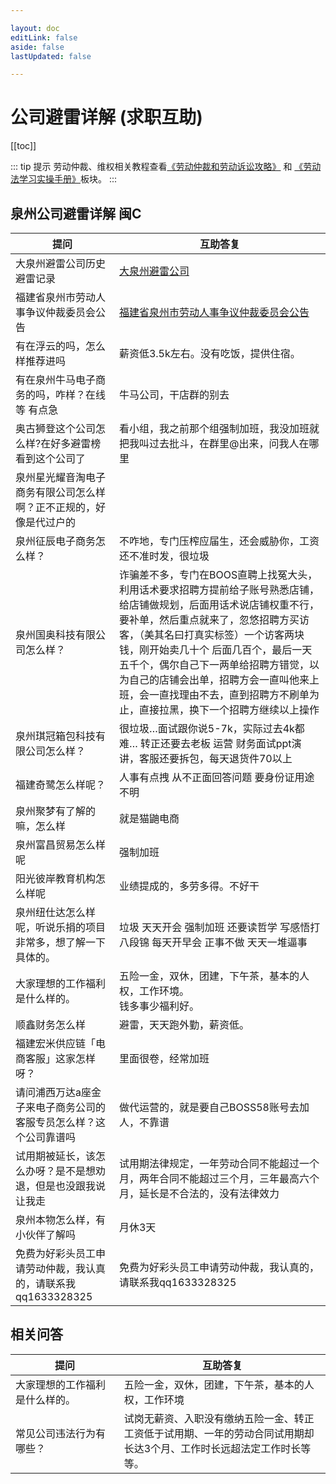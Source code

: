 ```yaml
---

layout: doc
editLink: false
aside: false
lastUpdated: false

---
```


# 公司避雷详解 (求职互助)

[[toc]]

::: tip 提示
劳动仲裁、维权相关教程查看[《劳动仲裁和劳动诉讼攻略》](/996law/README) 和 [《劳动法学习实操手册》](/manual/manual3)板块。
:::

## 泉州公司避雷详解 <Badge type="tip">闽C</Badge>

|提问 <img width=400/> |互助答复 <img width=500/> |
|---|---|
|大泉州避雷公司历史避雷记录|[大泉州避雷公司](https://docs.qq.com/sheet/DY0FjY21YeEFReXpz?tab=BB08J2)|
|福建省泉州市劳动人事争议仲裁委员会公告|[福建省泉州市劳动人事争议仲裁委员会公告](http://rsj.quanzhou.gov.cn/searchs/index.htm?keyWord=%E7%A6%8F%E5%BB%BA%E7%9C%81%E6%B3%89%E5%B7%9E%E5%B8%82%E5%8A%B3%E5%8A%A8%E4%BA%BA%E4%BA%8B%E4%BA%89%E8%AE%AE%E4%BB%B2%E8%A3%81%E5%A7%94%E5%91%98%E4%BC%9A%E5%85%AC%E5%91%8A)|
|有在浮云的吗，怎么样推荐进吗|薪资低3.5k左右。没有吃饭，提供住宿。|
|有在泉州牛马电子商务的吗，咋样？在线等 有点急|牛马公司，干店群的别去|
|奥古狮登这个公司怎么样?在好多避雷榜看到这个公司了|看小组，我之前那个组强制加班，我没加班就把我叫过去批斗，在群里@出来，问我人在哪里|
|泉州星光耀音淘电子商务有限公司怎么样啊？正不正规的，好像是代过户的||
|泉州征辰电子商务怎么样？|不咋地，专门压榨应届生，还会威胁你，工资还不准时发，很垃圾|
|泉州国奥科技有限公司怎么样？|诈骗差不多，专门在BOOS直聘上找冤大头，利用话术要求招聘方提前给子账号熟悉店铺，给店铺做规划，后面用话术说店铺权重不行，要补单，然后重点就来了，忽悠招聘方买访客，（美其名曰打真实标签）一个访客两块钱，刚开始卖几十个 后面几百个，最后一天五千个，偶尔自己下一两单给招聘方错觉，以为自己的店铺会出单，招聘方会一直叫他来上班，会一直找理由不去，直到招聘方不刷单为止，直接拉黑，换下一个招聘方继续以上操作|
|泉州琪冠箱包科技有限公司怎么样？|很垃圾…面试跟你说5-7k，实际过去4k都难… 转正还要去老板 运营 财务面试ppt演讲，客服还要拆包，每天退货件70以上|
|福建奇鹭怎么样呢？|人事有点拽 从不正面回答问题 要身份证用途不明|
|泉州聚梦有了解的嘛，怎么样|就是猫鼬电商|
|泉州富昌贸易怎么样呢|强制加班|
|阳光彼岸教育机构怎么样呢|业绩提成的，多劳多得。不好干|
|泉州纽仕达怎么样呢，听说乐捐的项目非常多，想了解一下具体的。|垃圾 天天开会 强制加班 还要读哲学 写感悟打八段锦 每天开早会 正事不做 天天一堆逼事|
|大家理想的工作福利是什么样的。|五险一金，双休，团建，下午茶，基本的人权，工作环境。  <br>钱多事少福利好。|
|顺鑫财务怎么样|避雷，天天跑外勤，薪资低。|
|福建宏米供应链「电商客服」这家怎样呀？|里面很卷，经常加班|
|请问浦西万达a座金子来电子商务公司的客服专员怎么样？这个公司靠谱吗|做代运营的，就是要自己BOSS58账号去加人，不靠谱|
|试用期被延长，该怎么办呀？是不是想劝退，但是也没跟我说让我走|试用期法律规定，一年劳动合同不能超过一个月，两年合同不能超过三个月，三年最高六个月，延长是不合法的，没有法律效力|
|泉州本物怎么样，有小伙伴了解吗|月休3天|
|免费为好彩头员工申请劳动仲裁，我认真的，请联系我qq1633328325|免费为好彩头员工申请劳动仲裁，我认真的，请联系我qq1633328325|

## 相关问答

|提问 <img width=400/> |互助答复 <img width=500/> |
|---|---|
|大家理想的工作福利是什么样的。|五险一金，双休，团建，下午茶，基本的人权，工作环境|
|常见公司违法行为有哪些？|试岗无薪资、入职没有缴纳五险一金、转正工资低于试用期、一年的劳动合同试用期却长达3个月、工作时长远超法定工作时长等等。|
